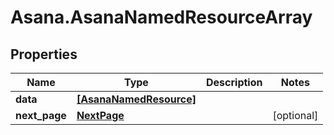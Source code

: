 # Asana.AsanaNamedResourceArray

## Properties
Name | Type | Description | Notes
------------ | ------------- | ------------- | -------------
**data** | [**[AsanaNamedResource]**](AsanaNamedResource.md) |  | 
**next_page** | [**NextPage**](NextPage.md) |  | [optional] 
